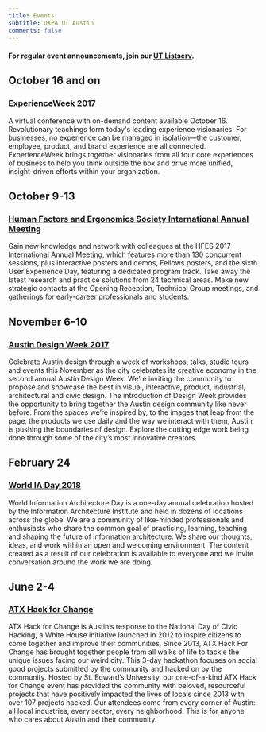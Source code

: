 ```yaml
---
title: Events
subtitle: UXPA UT Austin
comments: false
---
```


#### For regular event announcements, join our [UT Listserv](https://utlists.utexas.edu/sympa/suboptions/uxpa). 

## October 16 and on
### [ExperienceWeek 2017](https://experienceweek.com/)
A virtual conference with on-demand content available October 16. Revolutionary teachings form today's leading experience visionaries. For businesses, no experience can be managed in isolation—the customer, employee, product, and brand experience are all connected. ExperienceWeek brings together visionaries from all four core experiences of business to help you think outside the box and drive more unified, insight-driven efforts within your organization.

## October 9-13
### [Human Factors and Ergonomics Society International Annual Meeting](https://www.hfes.org/web/HFESMeetings/2017annualmeeting.html)
Gain new knowledge and network with colleagues at the HFES 2017 International Annual Meeting, which features more than 130 concurrent sessions, plus interactive posters and demos, Fellows posters, and the sixth User Experience Day, featuring a dedicated program track. Take away the latest research and practice solutions from 24 technical areas. Make new strategic contacts at the Opening Reception, Technical Group meetings, and gatherings for early-career professionals and students.

## November 6-10
### [Austin Design Week 2017](http://austindesignweek.org/)
Celebrate Austin design through a week of workshops, talks, studio tours and events this November as the city celebrates its creative economy in the second annual Austin Design Week. We’re inviting the community to propose and showcase the best in visual, interactive, product, industrial, architectural and civic design. The introduction of Design Week provides the opportunity to bring together the Austin design community like never before. From the spaces we’re inspired by, to the images that leap from the page, the products we use daily and the way we interact with them, Austin is pushing the boundaries of design. Explore the cutting edge work being done through some of the city’s most innovative creators.

## February 24
### [World IA Day 2018](http://2018.worldiaday.org/)
World Information Architecture Day is a one-day annual celebration hosted by the Information Architecture Institute and held in dozens of locations across the globe. We are a community of like-minded professionals and enthusiasts who share the common goal of practicing, learning, teaching and shaping the future of information architecture. We share our thoughts, ideas, and work within an open and welcoming environment. The content created as a result of our celebration is available to everyone and we invite conversation around the work we are doing.

## June 2-4
### [ATX Hack for Change](http://atxhackforchange.org/)
ATX Hack for Change is Austin’s response to the National Day of Civic Hacking, a White House initiative launched in 2012 to inspire citizens to come together and improve their communities. Since 2013, ATX Hack For Change has brought together people from all walks of life to tackle the unique issues facing our weird city. This 3-day hackathon focuses on social good projects submitted by the community and hacked on by the community. Hosted by St. Edward’s University, our one-of-a-kind ATX Hack for Change event has provided the community with beloved, resourceful projects that have positively impacted the lives of locals since 2013 with over 107 projects hacked. Our attendees come from every corner of Austin: all local industries, every sector, every neighborhood. This is for anyone who cares about Austin and their community.
